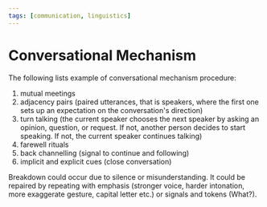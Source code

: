 ```yaml
---
tags: [communication, linguistics]
---
```


# Conversational Mechanism

The following lists example of conversational mechanism procedure:
1. mutual meetings
2. adjacency pairs (paired utterances, that is speakers, where the first one
   sets up an expectation on the conversation's direction)
3. turn talking (the current speaker chooses the next speaker by asking an
   opinion, question, or request. If not, another person decides to start
   speaking. If not, the current speaker continues talking)
4. farewell rituals
5. back channelling (signal to continue and following)
6. implicit and explicit cues (close conversation)

Breakdown could occur due to silence or misunderstanding. It could be repaired
by repeating with emphasis (stronger voice, harder intonation, more exaggerate
gesture, capital letter etc.) or signals and tokens (What?).
